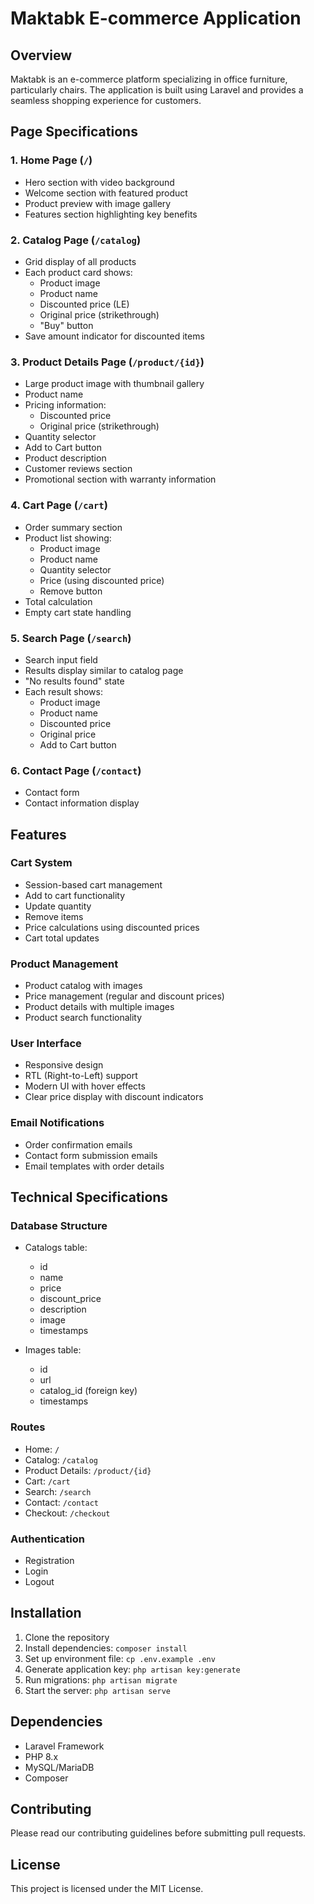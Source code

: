 # Maktabk E-commerce Application

## Overview
Maktabk is an e-commerce platform specializing in office furniture, particularly chairs. The application is built using Laravel and provides a seamless shopping experience for customers.

## Page Specifications

### 1. Home Page (`/`)
- Hero section with video background
- Welcome section with featured product
- Product preview with image gallery
- Features section highlighting key benefits

### 2. Catalog Page (`/catalog`)
- Grid display of all products
- Each product card shows:
  - Product image
  - Product name
  - Discounted price (LE)
  - Original price (strikethrough)
  - "Buy" button
- Save amount indicator for discounted items

### 3. Product Details Page (`/product/{id}`)
- Large product image with thumbnail gallery
- Product name
- Pricing information:
  - Discounted price
  - Original price (strikethrough)
- Quantity selector
- Add to Cart button
- Product description
- Customer reviews section
- Promotional section with warranty information

### 4. Cart Page (`/cart`)
- Order summary section
- Product list showing:
  - Product image
  - Product name
  - Quantity selector
  - Price (using discounted price)
  - Remove button
- Total calculation
- Empty cart state handling

### 5. Search Page (`/search`)
- Search input field
- Results display similar to catalog page
- "No results found" state
- Each result shows:
  - Product image
  - Product name
  - Discounted price
  - Original price
  - Add to Cart button

### 6. Contact Page (`/contact`)
- Contact form
- Contact information display

## Features

### Cart System
- Session-based cart management
- Add to cart functionality
- Update quantity
- Remove items
- Price calculations using discounted prices
- Cart total updates

### Product Management
- Product catalog with images
- Price management (regular and discount prices)
- Product details with multiple images
- Product search functionality

### User Interface
- Responsive design
- RTL (Right-to-Left) support
- Modern UI with hover effects
- Clear price display with discount indicators

### Email Notifications
- Order confirmation emails
- Contact form submission emails
- Email templates with order details

## Technical Specifications

### Database Structure
- Catalogs table:
  - id
  - name
  - price
  - discount_price
  - description
  - image
  - timestamps

- Images table:
  - id
  - url
  - catalog_id (foreign key)
  - timestamps

### Routes
- Home: `/`
- Catalog: `/catalog`
- Product Details: `/product/{id}`
- Cart: `/cart`
- Search: `/search`
- Contact: `/contact`
- Checkout: `/checkout`

### Authentication
- Registration
- Login
- Logout

## Installation
1. Clone the repository
2. Install dependencies: `composer install`
3. Set up environment file: `cp .env.example .env`
4. Generate application key: `php artisan key:generate`
5. Run migrations: `php artisan migrate`
6. Start the server: `php artisan serve`

## Dependencies
- Laravel Framework
- PHP 8.x
- MySQL/MariaDB
- Composer

## Contributing
Please read our contributing guidelines before submitting pull requests.

## License
This project is licensed under the MIT License.
